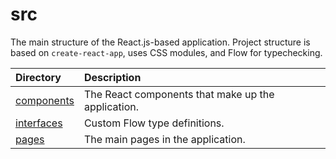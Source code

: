 # src

The main structure of the React.js-based application. Project structure is based
on `create-react-app`, uses CSS modules, and Flow for typechecking.

| Directory                | Description                                        |
|:-------------------------|:---------------------------------------------------|
| [components](components) | The React components that make up the application. |
| [interfaces](interfaces) | Custom Flow type definitions.                      |
| [pages](pages)           | The main pages in the application.                 |
